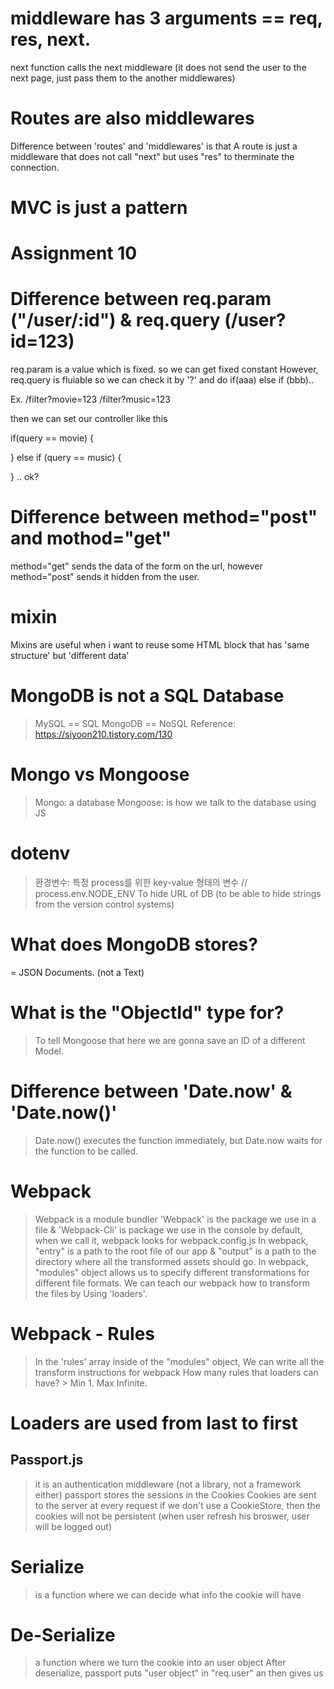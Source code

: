 ##

# middleware has 3 arguments == req, res, next.

next function calls the next middleware (it does not send the user to the next page, just pass them to the another middlewares)

# Routes are also middlewares

Difference between 'routes' and 'middlewares' is that A route is just a middleware that does not call "next" but uses "res" to therminate the connection.

# MVC is just a pattern

##

# Assignment 10

# Difference between req.param ("/user/:id") & req.query (/user?id=123)

req.param is a value which is fixed. so we can get fixed constant
However, req.query is fluiable so we can check it by '?' and do if(aaa) else if (bbb)..

Ex. /filter?movie=123
/filter?music=123

then we can set our controller like this

if(query == movie) {

} else if (query == music) {

} .. ok?

# Difference between method="post" and mothod="get"

method="get" sends the data of the form on the url, however method="post" sends it hidden from the user.

# mixin

Mixins are useful when i want to reuse some HTML block that has 'same structure' but 'different data'

# MongoDB is not a SQL Database

> MySQL == SQL
> MongoDB == NoSQL
> Reference: https://siyoon210.tistory.com/130

# Mongo vs Mongoose

> Mongo: a database
> Mongoose: is how we talk to the database using JS

# dotenv

> 환경변수: 특정 process를 위한 key-value 형태의 변수 // process.env.NODE_ENV
> To hide URL of DB (to be able to hide strings from the version control systems)

# What does MongoDB stores?

= JSON Documents. (not a Text)

# What is the "ObjectId" type for?

> To tell Mongoose that here we are gonna save an ID of a different Model.

# Difference between 'Date.now' & 'Date.now()'

> Date.now() executes the function immediately, but Date.now waits for the function to be called.

# Webpack

> Webpack is a module bundler
> 'Webpack' is the package we use in a file & 'Webpack-Cli' is package we use in the console
> by default, when we call it, webpack looks for webpack.config.js
> In webpack, "entry" is a path to the root file of our app & "output" is a path to the directory where all the transformed assets should go.
> In webpack, "modules" object allows us to specify different transformations for different file formats.
> We can teach our webpack how to transform the files by Using 'loaders'.

# Webpack - Rules

> In the 'rules' array inside of the "modules" object, We can write all the transform instructions for webpack
> How many rules that loaders can have? > Min 1. Max Infinite.

# Loaders are used from last to first

## Passport.js

> it is an authentication middleware (not a library, not a framework either)
> passport stores the sessions in the Cookies
> Cookies are sent to the server at every request
> if we don't use a CookieStore, then the cookies will not be persistent (when user refresh his broswer, user will be logged out)

# Serialize

> is a function where we can decide what info the cookie will have

# De-Serialize

> a function where we turn the cookie into an user object
> After deserialize, passport puts "user object" in "req.user" an then gives us
